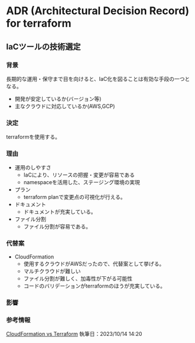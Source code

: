 # ADR (Architectural Decision Record) for terraform

## IaCツールの技術選定

### 背景
長期的な運用・保守まで目を向けると、IaC化を図ることは有効な手段の一つとなる。
- 開発が安定しているか(バージョン等)
- 主なクラウドに対応しているか(AWS,GCP)

### 決定
terraformを使用する。
### 理由
- 運用のしやすさ
    - IaCにより、リソースの把握・変更が容易である
    - namespaceを活用した、ステージング環境の実現
- プラン
    - terraform planで変更点の可視化が行える。
- ドキュメント
    - ドキュメントが充実している。
- ファイル分割
    - ファイル分割が容易である。
### 代替案
- CloudFormation
    - 使用するクラウドがAWSだったので、代替案として挙げる。
    - マルチクラウドが難しい
    - ファイル分割が難しく、加毒性が下がる可能性
    - コードのバリデーションがterraformのほうが充実している。
### 影響

### 参考情報
[CloudFormation vs Terraform](https://qiita.com/answer_d/items/74c3d317058d48394d21)
執筆日：2023/10/14 14:20
